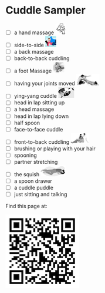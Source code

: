 # Cuddle Sampler

* [ ] a hand massage ![](../images/cuddle_sampler/hand_massage.png)
* [ ] side-to-side  ![](../images/cuddle_sampler/side_to_side.png) 
* [ ] a back massage
* [ ] back-to-back cuddling
* [ ] a foot Massage ![](../images/cuddle_sampler/foot_massage.png)
* [ ] having your joints moved ![](../images/cuddle_sampler/joint_movement.png)
* [ ] ying-yang cuddle ![](../images/cuddle_sampler/ying_yang.png)
* [ ] head in lap sitting up
* [ ] a head massage
* [ ] head in lap lying down
* [ ] half spoon
* [ ] face-to-face cuddle
* [ ] front-to-back cuddling ![](../images/cuddle_sampler/front_to_back.png)
* [ ] brushing or playing with your hair
* [ ] spooning
* [ ] partner stretching
* [ ] the squish ![](../images/cuddle_sampler/squish.png)
* [ ] a spoon drawer
* [ ] a cuddle puddle
* [ ] just sitting and talking

Find this page at:   

![](../images/cuddle_sampler/qr_code.png) 


